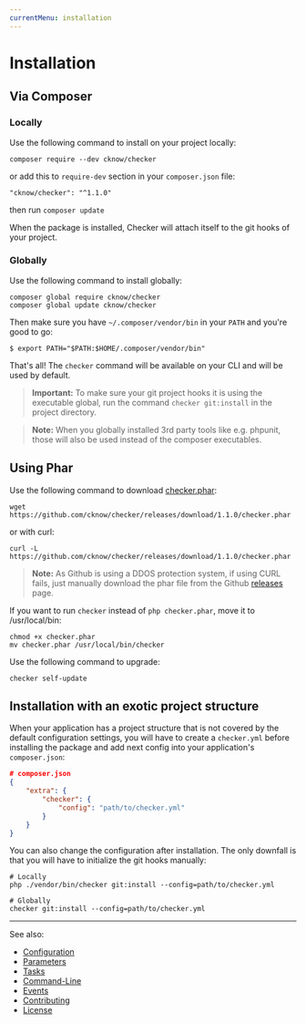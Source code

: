 ```yaml
---
currentMenu: installation
---
```


# Installation

## Via Composer

### Locally

Use the following command to install on your project locally:

```
composer require --dev cknow/checker
```

or add this to `require-dev` section in your `composer.json` file:

```
"cknow/checker": "^1.1.0"
```

then run ```composer update```

When the package is installed, Checker will attach itself to the git hooks of your project.

### Globally

Use the following command to install globally:

```
composer global require cknow/checker
composer global update cknow/checker
```

Then make sure you have `~/.composer/vendor/bin` in your `PATH` and you're good to go:

```
$ export PATH="$PATH:$HOME/.composer/vendor/bin"
```

That's all! The `checker` command will be available on your CLI and will be used by default.

> **Important:**
To make sure your git project hooks it is using the executable global,
run the command `checker git:install` in the project directory.

> **Note:**
When you globally installed 3rd party tools like e.g. phpunit,
those will also be used instead of the composer executables.

## Using Phar

Use the following command to download
[checker.phar](https://github.com/cknow/checker/releases/download/1.1.0/checker.phar):

```
wget https://github.com/cknow/checker/releases/download/1.1.0/checker.phar
```

or with curl:

```
curl -L https://github.com/cknow/checker/releases/download/1.1.0/checker.phar
```

> **Note:**
As Github is using a DDOS protection system, if using CURL fails,
just manually download the phar file from the Github [releases](https://github.com/cknow/checker/releases) page.

If you want to run `checker` instead of `php checker.phar`, move it to /usr/local/bin:

```
chmod +x checker.phar
mv checker.phar /usr/local/bin/checker
```

Use the following command to upgrade:

```
checker self-update
```

## Installation with an exotic project structure

When your application has a project structure that is not covered by the default configuration settings,
you will have to create a `checker.yml` before installing the package and add next config 
into your application's `composer.json`:

```json
# composer.json
{
    "extra": {
        "checker": {
            "config": "path/to/checker.yml"
        }
    }
}
```

You can also change the configuration after installation.
The only downfall is that you will have to initialize the git hooks manually:

```
# Locally
php ./vendor/bin/checker git:install --config=path/to/checker.yml

# Globally
checker git:install --config=path/to/checker.yml
```

***
See also:

- [Configuration](configuration.md)
- [Parameters](parameters.md)
- [Tasks](tasks.md)
- [Command-Line](command-line.md)
- [Events](events.md)
- [Contributing](../CONTRIBUTING.md)
- [License](../LICENSE.md)
